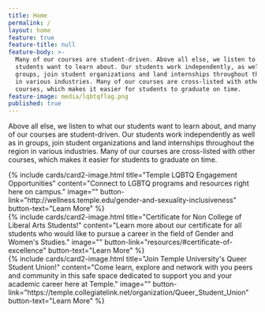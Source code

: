 ```yaml
---
title: Home
permalink: /
layout: home
feature: true
feature-title: null
feature-body: >-
  Many of our courses are student-driven. Above all else, we listen to what our
  students want to learn about. Our students work independently, as well as in
  groups, join student organizations and land internships throughout the region
  in various industries. Many of our courses are cross-listed with other
  courses, which makes it easier for students to graduate on time.
feature-image: media/lqbtqflag.png
published: true
---
```

Above all else, we listen to what our students want to learn about, and many of our courses are student-driven. Our students work independently as well as in groups, join student organizations and land internships throughout the region in various industries. Many of our courses are cross-listed with other courses, which makes it easier for students to graduate on time.

<div class="row row-wide">
  <div class="col m12 l4">{% include cards/card2-image.html 
    title="Temple LQBTQ Engagement Opportunities" 
    content="Connect to LGBTQ programs and resources right here on campus." 
    image="" 
    button-link="http://wellness.temple.edu/gender-and-sexuality-inclusiveness" 
    button-text="Learn More" %}
  </div>
  <div class="row row-wide">
    <div class="col m12 l4">{% include cards/card2-image.html 
      title="Certificate for Non College of Liberal Arts Students!" 
      content="Learn more about our certificate for all students who would like to pursue a career in the field of Gender and Women's Studies." 
      image="" 
      button-link="resources/#certificate-of-excellence" 
      button-text="Learn More" %}
    </div>
    <div class="row row-wide">
      <div class="col m12 l4">{% include cards/card2-image.html 
        title="Join Temple University's Queer Student Union!" 
        content="Come learn, explore and network with you peers and community in this safe space dedicated to support you and your academic career here at Temple." 
        image="" 
        button-link="https://temple.collegiatelink.net/organization/Queer_Student_Union" 
        button-text="Learn More" %}
      </div>
</div>
